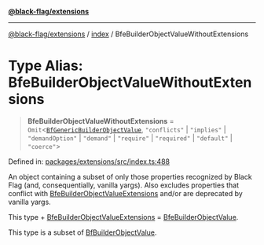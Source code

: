 [**@black-flag/extensions**](../../README.md)

***

[@black-flag/extensions](../../README.md) / [index](../README.md) / BfeBuilderObjectValueWithoutExtensions

# Type Alias: BfeBuilderObjectValueWithoutExtensions

> **BfeBuilderObjectValueWithoutExtensions** = `Omit`\<[`BfGenericBuilderObjectValue`](BfGenericBuilderObjectValue.md), `"conflicts"` \| `"implies"` \| `"demandOption"` \| `"demand"` \| `"require"` \| `"required"` \| `"default"` \| `"coerce"`\>

Defined in: [packages/extensions/src/index.ts:488](https://github.com/Xunnamius/black-flag/blob/3764563cebc186c7e5f9e6fd9ad3d54a1192fe57/packages/extensions/src/index.ts#L488)

An object containing a subset of only those properties recognized by
Black Flag (and, consequentially, vanilla yargs). Also excludes
properties that conflict with [BfeBuilderObjectValueExtensions](BfeBuilderObjectValueExtensions.md) and/or
are deprecated by vanilla yargs.

This type + [BfeBuilderObjectValueExtensions](BfeBuilderObjectValueExtensions.md) =
[BfeBuilderObjectValue](BfeBuilderObjectValue.md).

This type is a subset of [BfBuilderObjectValue](BfBuilderObjectValue.md).

